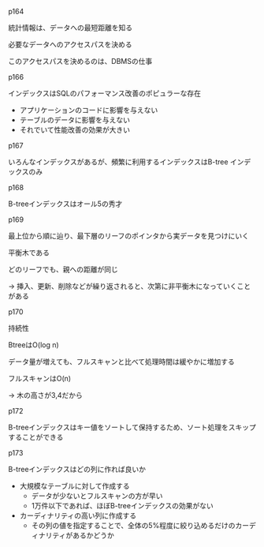 p164

統計情報は、データへの最短距離を知る

必要なデータへのアクセスパスを決める

このアクセスパスを決めるのは、DBMSの仕事

p166

インデックスはSQLのパフォーマンス改善のポピュラーな存在

- アプリケーションのコードに影響を与えない
- テーブルのデータに影響を与えない
- それでいて性能改善の効果が大きい

p167

いろんなインデックスがあるが、頻繁に利用するインデックスはB-tree インデックスのみ

p168

B-treeインデックスはオール5の秀才

p169

最上位から順に辿り、最下層のリーフのポインタから実データを見つけにいく

平衡木である

どのリーフでも、親への距離が同じ

→ 挿入、更新、削除などが繰り返されると、次第に非平衡木になっていくことがある

p170

持続性

BtreeはO(log n)

データ量が増えても、フルスキャンと比べて処理時間は緩やかに増加する

フルスキャンはO(n)

→ 木の高さが3,4だから

p172

B-treeインデックスはキー値をソートして保持するため、ソート処理をスキップすることができる

p173

B-treeインデックスはどの列に作れば良いか

- 大規模なテーブルに対して作成する
    - データが少ないとフルスキャンの方が早い
    - 1万件以下であれば、ほぼB-treeインデックスの効果がない
- カーディナリティの高い列に作成する
    - その列の値を指定することで、全体の5%程度に絞り込めるだけのカーディナリティがあるかどうか